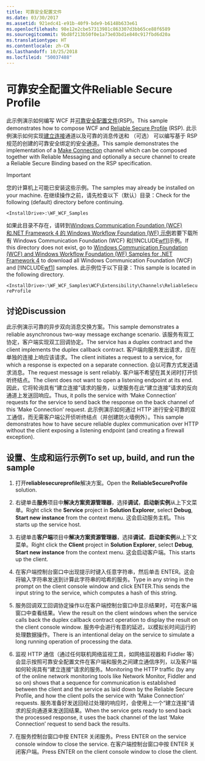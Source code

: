 ```yaml
---
title: 可靠安全配置文件
ms.date: 03/30/2017
ms.assetid: 921edc41-e91b-40f9-bde9-b6148b633e61
ms.openlocfilehash: 98e12e2cbe57313981c863307d3bb65ce88f6589
ms.sourcegitcommit: 9bd8f213b50f0e1a73e03bd1e840c917fbd6d20a
ms.translationtype: HT
ms.contentlocale: zh-CN
ms.lasthandoff: 10/25/2018
ms.locfileid: "50037488"
---
```

# <a name="reliable-secure-profile"></a><span data-ttu-id="32b07-102">可靠安全配置文件</span><span class="sxs-lookup"><span data-stu-id="32b07-102">Reliable Secure Profile</span></span>
<span data-ttu-id="32b07-103">此示例演示如何编写 WCF 并[可靠安全配置文件](https://go.microsoft.com/fwlink/?LinkId=178140)(RSP)。</span><span class="sxs-lookup"><span data-stu-id="32b07-103">This sample demonstrates how to compose WCF and [Reliable Secure Profile](https://go.microsoft.com/fwlink/?LinkId=178140) (RSP).</span></span> <span data-ttu-id="32b07-104">此示例演示如何实现[建立连接](https://go.microsoft.com/fwlink/?LinkId=178141)通道以及可靠的消息传送和 （可选） 可以编写基于 RSP 规范的创建的可靠安全绑定的安全通道。</span><span class="sxs-lookup"><span data-stu-id="32b07-104">This sample demonstrates the implementation of a [Make Connection](https://go.microsoft.com/fwlink/?LinkId=178141) channel which can be composed together with Reliable Messaging and optionally a secure channel to create a Reliable Secure Binding based on the RSP specification.</span></span>  
  
> [!IMPORTANT]
>  <span data-ttu-id="32b07-105">您的计算机上可能已安装这些示例。</span><span class="sxs-lookup"><span data-stu-id="32b07-105">The samples may already be installed on your machine.</span></span> <span data-ttu-id="32b07-106">在继续操作之前，请先检查以下（默认）目录：</span><span class="sxs-lookup"><span data-stu-id="32b07-106">Check for the following (default) directory before continuing.</span></span>  
>   
>  `<InstallDrive>:\WF_WCF_Samples`  
>   
>  <span data-ttu-id="32b07-107">如果此目录不存在，请转到[Windows Communication Foundation (WCF) 和.NET Framework 4 的 Windows Workflow Foundation (WF) 示例](https://go.microsoft.com/fwlink/?LinkId=150780)若要下载所有 Windows Communication Foundation (WCF) 和[!INCLUDE[wf1](../../../../includes/wf1-md.md)]示例。</span><span class="sxs-lookup"><span data-stu-id="32b07-107">If this directory does not exist, go to [Windows Communication Foundation (WCF) and Windows Workflow Foundation (WF) Samples for .NET Framework 4](https://go.microsoft.com/fwlink/?LinkId=150780) to download all Windows Communication Foundation (WCF) and [!INCLUDE[wf1](../../../../includes/wf1-md.md)] samples.</span></span> <span data-ttu-id="32b07-108">此示例位于以下目录：</span><span class="sxs-lookup"><span data-stu-id="32b07-108">This sample is located in the following directory.</span></span>  
>   
>  `<InstallDrive>:\WF_WCF_Samples\WCF\Extensibility\Channels\ReliableSecureProfile`  
  
## <a name="discussion"></a><span data-ttu-id="32b07-109">讨论</span><span class="sxs-lookup"><span data-stu-id="32b07-109">Discussion</span></span>  
 <span data-ttu-id="32b07-110">此示例演示可靠的异步双向消息交换方案。</span><span class="sxs-lookup"><span data-stu-id="32b07-110">This sample demonstrates a reliable asynchronous two-way message exchange scenario.</span></span> <span data-ttu-id="32b07-111">该服务有双工协定，客户端实现双工回调协定。</span><span class="sxs-lookup"><span data-stu-id="32b07-111">The service has a duplex contract and the client implements the duplex callback contract.</span></span> <span data-ttu-id="32b07-112">客户端向服务发出请求，应在单独的连接上响应该请求。</span><span class="sxs-lookup"><span data-stu-id="32b07-112">The client initiates a request to a service, for which a response is expected on a separate connection.</span></span> <span data-ttu-id="32b07-113">会以可靠方式发送请求消息。</span><span class="sxs-lookup"><span data-stu-id="32b07-113">The request message is sent reliably.</span></span> <span data-ttu-id="32b07-114">客户端不希望在其关闭时打开侦听终结点。</span><span class="sxs-lookup"><span data-stu-id="32b07-114">The client does not want to open a listening endpoint at its end.</span></span> <span data-ttu-id="32b07-115">因此，它将轮询具有“建立连接”请求的服务，以使服务在此“建立连接”请求的反向通道上发送回响应。</span><span class="sxs-lookup"><span data-stu-id="32b07-115">Thus, it polls the service with ‘Make Connection’ requests for the service to send back the response on the back channel of this ‘Make Connection’ request.</span></span> <span data-ttu-id="32b07-116">此示例演示如何通过 HTTP 进行安全可靠的双工通信，而无需客户端公开侦听终结点（并创建防火墙例外）。</span><span class="sxs-lookup"><span data-stu-id="32b07-116">This sample demonstrates how to have secure reliable duplex communication over HTTP without the client exposing a listening endpoint (and creating a firewall exception).</span></span>  
  
## <a name="to-set-up-build-and-run-the-sample"></a><span data-ttu-id="32b07-117">设置、生成和运行示例</span><span class="sxs-lookup"><span data-stu-id="32b07-117">To set up, build, and run the sample</span></span>  
  
1.  <span data-ttu-id="32b07-118">打开**reliablesecureprofile**解决方案。</span><span class="sxs-lookup"><span data-stu-id="32b07-118">Open the **ReliableSecureProfile** solution.</span></span>  
  
2.  <span data-ttu-id="32b07-119">右键单击**服务**项目中**解决方案资源管理器**，选择**调试**，**启动新实例**从上下文菜单。</span><span class="sxs-lookup"><span data-stu-id="32b07-119">Right click the **Service** project in **Solution Explorer**, select **Debug**, **Start new instance** from the context menu.</span></span> <span data-ttu-id="32b07-120">这会启动服务主机。</span><span class="sxs-lookup"><span data-stu-id="32b07-120">This starts up the service host.</span></span>  
  
3.  <span data-ttu-id="32b07-121">右键单击**客户端**项目中**解决方案资源管理器**，选择**调试**，**启动新实例**从上下文菜单。</span><span class="sxs-lookup"><span data-stu-id="32b07-121">Right click the **Client** project in **Solution Explorer**, select **Debug**, **Start new instance** from the context menu.</span></span> <span data-ttu-id="32b07-122">这会启动客户端。</span><span class="sxs-lookup"><span data-stu-id="32b07-122">This starts up the client.</span></span>  
  
4.  <span data-ttu-id="32b07-123">在客户端控制台窗口中出现提示时键入任意字符串，然后单击 ENTER。这会将输入字符串发送到计算此字符串的哈希的服务。</span><span class="sxs-lookup"><span data-stu-id="32b07-123">Type in any string in the prompt on the client console window and click ENTER.This sends the input string to the service, which computes a hash of this string.</span></span>  
  
5.  <span data-ttu-id="32b07-124">服务回调双工回调协定操作以在客户端控制台窗口中显示结果时，可在客户端窗口中查看结果。</span><span class="sxs-lookup"><span data-stu-id="32b07-124">View the result on the client windows when the service calls back the duplex callback contract operation to display the result on the client console window.</span></span> <span data-ttu-id="32b07-125">服务中会进行有意的延迟，以模拟长时间运行的处理数据操作。</span><span class="sxs-lookup"><span data-stu-id="32b07-125">There is an intentional delay on the service to simulate a long running operation of processing the data.</span></span>  
  
6.  <span data-ttu-id="32b07-126">监视 HTTP 通信（通过任何联机网络监视工具，如网络监视器和 Fiddler 等）会显示按照可靠安全配置文件在客户端和服务之间建立通信序列，以及客户端如何轮询具有“建立连接”请求的服务。</span><span class="sxs-lookup"><span data-stu-id="32b07-126">Monitoring the HTTP traffic (by any of the online network monitoring tools like Network Monitor, Fiddler and so on) shows that a sequence for communication is established between the client and the service as laid down by the Reliable Secure Profile, and how the client polls the service with ‘Make Connection’ requests.</span></span> <span data-ttu-id="32b07-127">服务准备好发送回经过处理的响应时，会使用上一个“建立连接”请求的反向通道来发送回结果。</span><span class="sxs-lookup"><span data-stu-id="32b07-127">When the service gets ready to send back the processed response, it uses the back channel of the last ‘Make Connection’ request to send back the results.</span></span>  
  
7.  <span data-ttu-id="32b07-128">在服务控制台窗口中按 ENTER 关闭服务。</span><span class="sxs-lookup"><span data-stu-id="32b07-128">Press ENTER on the service console window to close the service.</span></span> <span data-ttu-id="32b07-129">在客户端控制台窗口中按 ENTER 关闭客户端。</span><span class="sxs-lookup"><span data-stu-id="32b07-129">Press ENTER on the client console window to close the client.</span></span>
